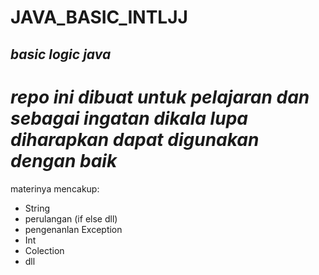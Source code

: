 # JAVA_BASIC_INTLJJ

*basic logic java*
--
*repo ini dibuat untuk pelajaran dan sebagai ingatan dikala lupa
diharapkan dapat digunakan dengan baik*
==
materinya mencakup:
- String
- perulangan (if else dll)
- pengenanlan Exception
- Int
- Colection
- dll
